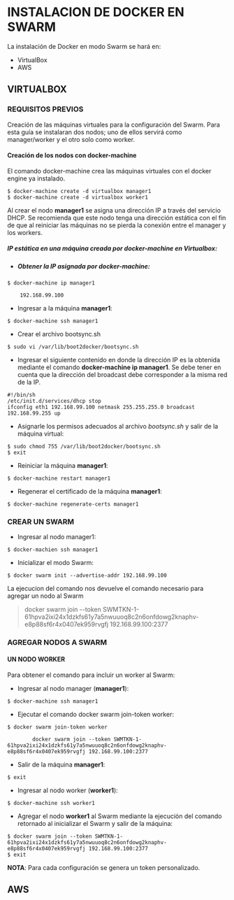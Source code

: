 # INSTALACION DE DOCKER EN SWARM

La instalación de Docker en modo Swarm se hará en:

* VirtualBox
* AWS

## VIRTUALBOX

### REQUISITOS PREVIOS

Creación de las máquinas virtuales para la configuración del Swarm. Para esta guía se instalaran dos nodos; uno de ellos servirá como manager/worker y el otro solo como worker.

#### Creación de los nodos con docker-machine

El comando docker-machine crea las máquinas virtuales con el docker engine ya instalado.

```
$ docker-machine create -d virtualbox manager1
$ docker-machine create -d virtualbox worker1
```

Al crear el nodo **manager1** se asigna una dirección IP a través del servicio DHCP. Se recomienda que este nodo tenga una dirección estática con el fin de que al reiniciar las máquinas no se pierda la conexión entre el manager y los workers.

##### IP estática en una máquina creada por _docker-machine_ en Virtualbox:

* ##### Obtener la IP asignada por _docker-machine_:

```
$ docker-machine ip manager1

    192.168.99.100
```

* Ingresar a la máquina **manager1**:

```
$ docker-machine ssh manager1
```

* Crear el archivo bootsync.sh

```
$ sudo vi /var/lib/boot2docker/bootsync.sh
```

* Ingresar el siguiente contenido en donde la dirección IP es la obtenida mediante el comando **docker-machine ip manager1**. Se debe tener en cuenta que la dirección del broadcast debe corresponder a la misma red de la IP.

```
#!/bin/sh
/etc/init.d/services/dhcp stop
ifconfig eth1 192.168.99.100 netmask 255.255.255.0 broadcast 192.168.99.255 up
```

* Asignarle los permisos adecuados al archivo _bootsync.sh_ y salir de la máquina virtual:

```
$ sudo chmod 755 /var/lib/boot2docker/bootsync.sh
$ exit
```

* Reiniciar la máquina **manager1**:

```
$ docker-machine restart manager1
```

* Regenerar el certificado de la máquina **manager1**:

```
$ docker-machine regenerate-certs manager1
```

### CREAR UN SWARM

* Ingresar al nodo manager1:

```
$ docker-machien ssh manager1
```

* Inicializar el modo Swarm:

```
$ docker swarm init --advertise-addr 192.168.99.100
```

La ejecucion del comando nos devuelve el comando necesario para agregar un nodo al Swarm

> docker swarm join --token SWMTKN-1-61hpva2ixi24x1dzkfs61y7a5nwuuoq8c2n6onfdowg2knaphv-e8p88sf6r4x0407ek959rvgfj 192.168.99.100:2377

### AGREGAR NODOS A SWARM

#### UN NODO WORKER

Para obtener el comando para incluir un worker al Swarm:

* Ingresar al nodo manager \(**manager1**\):

```
$ docker-machine ssh manager1
```

* Ejecutar el comando docker swarm join-token worker:

```
$ docker swarm join-token worker

        docker swarm join --token SWMTKN-1-61hpva2ixi24x1dzkfs61y7a5nwuuoq8c2n6onfdowg2knaphv-e8p88sf6r4x0407ek959rvgfj 192.168.99.100:2377
```

* Salir de la máquina **manager1**:

```
$ exit
```

* Ingresar al nodo worker \(**worker1**\):

```
$ docker-machine ssh worker1
```

* Agregar el nodo **worker1** al Swarm mediante la ejecución del comando retornado al inicializar el Swarm y salir de la máquina:

```
$ docker swarm join --token SWMTKN-1-61hpva2ixi24x1dzkfs61y7a5nwuuoq8c2n6onfdowg2knaphv-e8p88sf6r4x0407ek959rvgfj 192.168.99.100:2377
$ exit
```

**NOTA**: Para cada configuración se genera un token personalizado.

## AWS



